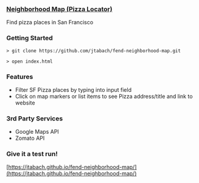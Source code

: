 ### [Neighborhood Map (Pizza Locator)](https://jtabach.github.io/fend-neighborhood-map/)

Find pizza places in San Francisco

### Getting Started

`> git clone https://github.com/jtabach/fend-neighborhood-map.git`

`> open index.html`

### Features

- Filter SF Pizza places by typing into input field
- Click on map markers or list items to see Pizza address/title and link to website

### 3rd Party Services

- Google Maps API
- Zomato API

### Give it a test run!

[https://jtabach.github.io/fend-neighborhood-map/](https://jtabach.github.io/fend-neighborhood-map/)

